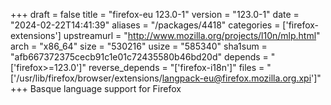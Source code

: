 +++
draft = false
title = "firefox-eu 123.0-1"
version = "123.0-1"
date = "2024-02-22T14:41:39"
aliases = "/packages/4418"
categories = ['firefox-extensions']
upstreamurl = "http://www.mozilla.org/projects/l10n/mlp.html"
arch = "x86_64"
size = "530216"
usize = "585340"
sha1sum = "afb667372375cecb91c1e01c72435580b46bd20d"
depends = "['firefox>=123.0']"
reverse_depends = "['firefox-i18n']"
files = "['/usr/lib/firefox/browser/extensions/langpack-eu@firefox.mozilla.org.xpi']"
+++
Basque language support for Firefox